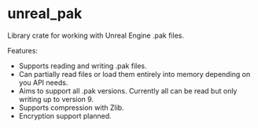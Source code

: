 # unreal_pak

Library crate for working with Unreal Engine .pak files.

Features:

- Supports reading and writing .pak files.
- Can partially read files or load them entirely into memory depending on you API needs.
- Aims to support all .pak versions. Currently all can be read but only writing up to version 9.
- Supports compression with Zlib.
- Encryption support planned.
